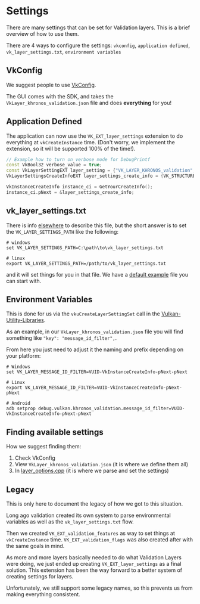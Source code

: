 # Settings

There are many settings that can be set for Validation layers. This is a brief overview of how to use them.

There are 4 ways to configure the settings: `vkconfig`, `application defined`, `vk_layer_settings.txt`, `environment variables`

## VkConfig

We suggest people to use [VkConfig](https://www.lunarg.com/introducing-the-new-vulkan-configurator-vkconfig/).

The GUI comes with the SDK, and takes the `VkLayer_khronos_validation.json` file and does **everything** for you!

## Application Defined

The application can now use the `VK_EXT_layer_settings` extension to do everything at `vkCreateInstance` time. (Don't worry, we implement the extension, so it will be supported 100% of the time!).

```c++
// Example how to turn on verbose mode for DebugPrintf
const VkBool32 verbose_value = true;
const VkLayerSettingEXT layer_setting = {"VK_LAYER_KHRONOS_validation", "printf_verbose", VK_LAYER_SETTING_TYPE_BOOL32_EXT, 1, &verbose_value};
VkLayerSettingsCreateInfoEXT layer_settings_create_info = {VK_STRUCTURE_TYPE_LAYER_SETTINGS_CREATE_INFO_EXT, nullptr, 1, &layer_setting};

VkInstanceCreateInfo instance_ci = GetYourCreateInfo();
instance_ci.pNext = &layer_settings_create_info;
```

## vk_layer_settings.txt

There is info [elsewhere](https://vulkan.lunarg.com/doc/view/latest/windows/layer_configuration.html) to describe this file, but the short answer is to set the `VK_LAYER_SETTINGS_PATH` like the following:

```
# windows
set VK_LAYER_SETTINGS_PATH=C:\path\to\vk_layer_settings.txt

# linux
export VK_LAYER_SETTINGS_PATH=/path/to/vk_layer_settings.txt
```

and it will set things for you in that file. We have a [default example](../layers/vk_layer_settings.txt) file you can start with.

## Environment Variables

This is done for us via the `vkuCreateLayerSettingSet` call in the [Vulkan-Utility-Libraries](https://github.com/KhronosGroup/Vulkan-Utility-Libraries/).

As an example, in our `VkLayer_khronos_validation.json` file you will find something like `"key": "message_id_filter",`.

From here you just need to adjust it the naming and prefix depending on your platform:

```
# Windows
set VK_LAYER_MESSAGE_ID_FILTER=VUID-VkInstanceCreateInfo-pNext-pNext

# Linux
export VK_LAYER_MESSAGE_ID_FILTER=VUID-VkInstanceCreateInfo-pNext-pNext

# Android
adb setprop debug.vulkan.khronos_validation.message_id_filter=VUID-VkInstanceCreateInfo-pNext-pNext
```

## Finding available settings

How we suggest finding them:

1. Check VkConfig
2. View `VkLayer_khronos_validation.json` (it is where we define them all)
3. In [layer_options.cpp](../layers/layer_options.cpp) (it is where we parse and set the settings)

## Legacy

This is only here to document the legacy of how we got to this situation.

Long ago validation created its own system to parse environmental variables as well as the `vk_layer_settings.txt` flow.

Then we created `VK_EXT_validation_features` as way to set things at `vkCreateInstance` time. `VK_EXT_validation_flags` was also created after with the same goals in mind.

As more and more layers basically needed to do what Validation Layers were doing, we just ended up creating `VK_EXT_layer_settings` as a final solution. This extension has been the way forward to a better system of creating settings for layers.

Unfortunately, we still support some legacy names, so this prevents us from making everything consistent.